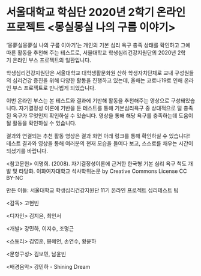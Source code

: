 # 서울대학교 학심단 2020년 2학기 온라인 프로젝트 <몽실몽실 나의 구름 이야기>
‘몽夢실몽夢실 나의 구름 이야기’는 개인의 기본 심리 욕구 충족 상태를 확인하고 그에 따른 활동을 추천해 주는 테스트로, 서울대학교 학생심리건강지원단의 2020년 2학기 온라인 부스 프로젝트의 일환입니다.

학생심리건강지원단은 서울대학교 대학생활문화원 산하 학생자치단체로 교내 구성원들의 심리건강 증진을 위해 다양한 활동을 진행하고 있는데, 올해는 코로나19로 인해 온라인 부스 프로젝트로 만나뵙게 되었습니다.

이번 온라인 부스는 본 테스트와 결과에 기반해 활동을 추천해주는 영상으로 구성돼있습니다. 자기결정성 이론에 기반을 둔 테스트를 통해 기본심리욕구 중 상대적으로 덜 충족된 욕구가 무엇인지 확인하실 수 있습니다. 영상을 통해 해당 욕구를 충족하는데 도움이 될 활동을 확인하실 수 있습니다.

결과와 연결되는 추천 활동 영상은
결과 화면 아래 링크를 통해 확인하실 수 있습니다!
테스트 결과와 영상을 통해 여러분의 현재 모습을 들여다 보고, 스스로를 채우는 시간이 되셨기를 바랍니다.

<참고문헌>
이명희. (2008). 자기결정성이론에 근거한
한국형 기본 심리 욕구 척도 개발 및 타당화.
이화여자대학교 석사학위논문
by Creative Commons License CC BY-NC

만든 이들:
서울대학교 학생심리건강지원단 11기
온라인 프로젝트 심리테스트 팀

<감독>
고현빈


<디자인>
김지윤, 최인서


<개발>
강민하, 이지수, 조명근


<스토리>
김영훈, 봉혜언, 손연수, 황윤하


<문항구성>
김보민, 남윤빈


<배경음악>
강민하 - Shining Dream
